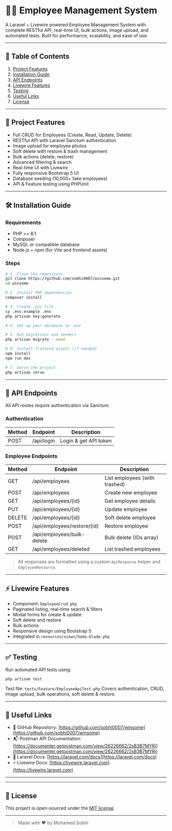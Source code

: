 # 🧑‍💼 Employee Management System

A Laravel + Livewire powered Employee Management System with complete RESTful API, real-time UI, bulk actions, image upload, and automated tests. Built for performance, scalability, and ease of use.

---

## 📌 Table of Contents

1. [Project Features](#-project-features)
2. [Installation Guide](#-installation-guide)
3. [API Endpoints](#-api-endpoints)
4. [Livewire Features](#-livewire-features)
5. [Testing](#-testing)
6. [Useful Links](#-useful-links)
7. [License](#-license)

---

## 🚀 Project Features

- Full CRUD for Employees (Create, Read, Update, Delete)
- RESTful API with Laravel Sanctum authentication
- Image upload for employee photos
- Soft delete with restore & trash management
- Bulk actions (delete, restore)
- Advanced filtering & search
- Real-time UI with Livewire
- Fully responsive Bootstrap 5 UI
- Database seeding (10,000+ fake employees)
- API & Feature testing using PHPUnit

---

## 🛠️ Installation Guide

### Requirements

- PHP >= 8.1
- Composer
- MySQL or compatible database
- Node.js + npm (for Vite and frontend assets)

### Steps

```bash
# 1. Clone the repository
git clone https://github.com/sobhi0007/winsome.git
cd winsome

# 2. Install PHP dependencies
composer install

# 3. Create .env file
cp .env.example .env
php artisan key:generate

# 4. Set up your database in .env

# 5. Run migrations and seeders
php artisan migrate --seed

# 6. Install frontend assets (if needed)
npm install
npm run dev

# 7. Serve the project
php artisan serve
```

---

## 🔐 API Endpoints

All API routes require authentication via Sanctum.

### Authentication

| Method | Endpoint   | Description           |
| ------ | ---------- | --------------------- |
| POST   | /api/login | Login & get API token |

### Employee Endpoints

| Method | Endpoint                    | Description                   |
| ------ | --------------------------- | ----------------------------- |
| GET    | /api/employees              | List employees (with trashed) |
| POST   | /api/employees              | Create new employee           |
| GET    | /api/employees/{id}         | Get employee details          |
| PUT    | /api/employees/{id}         | Update employee               |
| DELETE | /api/employees/{id}         | Soft delete employee          |
| POST   | /api/employees/restore/{id} | Restore employee              |
| POST   | /api/employees/bulk-delete  | Bulk delete (IDs array)       |
| GET    | /api/employees/deleted      | List trashed employees        |

> All responses are formatted using a custom `ApiResponse` helper and `EmployeeResource`.

---

## ⚡ Livewire Features

- Component: `EmployeeCrud.php`
- Paginated listing, real-time search & filters
- Modal forms for create & update
- Soft delete and restore
- Bulk actions
- Responsive design using Bootstrap 5
- Integrated in `resources/views/home.blade.php`

---

## ✅ Testing

Run automated API tests using:

```bash
php artisan test
```

Test file: `tests/Feature/EmployeeApiTest.php`
Covers authentication, CRUD, image upload, bulk operations, soft delete & restore.

---

## 🔗 Useful Links

- 📁 GitHub Repository: [https://github.com/sobhi0007/winsome](https://github.com/sobhi0007/winsome)
- 📬 Postman API Documentation: [https://documenter.getpostman.com/view/26226662/2sB3B7MYRj](https://documenter.getpostman.com/view/26226662/2sB3B7MYRj)
- 🧪 Laravel Docs: [https://laravel.com/docs](https://laravel.com/docs)
- ⚡ Livewire Docs: [https://livewire.laravel.com](https://livewire.laravel.com)

---

---

## 📄 License

This project is open-sourced under the [MIT license](LICENSE).

---

> Made with ❤️ by Mohamed Sobhi
